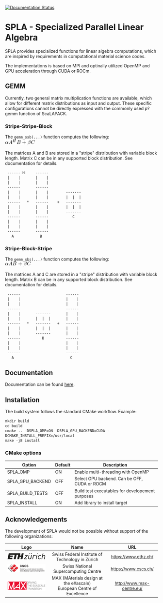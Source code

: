 [![Documentation Status](https://readthedocs.org/projects/spla/badge/?version=latest)](https://spla.readthedocs.io/en/latest/?badge=latest)

# SPLA - Specialized Parallel Linear Algebra
SPLA provides specialized functions for linear algebra computations, which are inspired by requirements in computational material science codes.

The implementations is based on MPI and optinally utilized OpenMP and GPU acceleration through CUDA or ROCm.
## GEMM
Currently, two general matrix multiplication functions are available, which allow for different matrix distributions as input and output.
These specific configurations cannot be directly expressed with the commonly used p?gemm function of ScaLAPACK.

### Stripe-Stripe-Block
The `gemm_ssb(...)` function computes the following:  
![ethz](docs/images/ssb_formula.png)

The matrices A and B are stored in a "stripe" distribution with variable block length. Matrix C can be in any supported block distribution.
See documentation for details. 


     ------ H     ------
     |    |       |    |
     |    |       |    |
     ------       ------
     |    |       |    |        -------
     |    |       |    |        |  |  |
     ------   *   ------    +   -------
     |    |       |    |        |  |  |
     |    |       |    |        -------
     ------       ------           C
     |    |       |    |
     |    |       |    |
     ------       ------
       A            B



### Stripe-Block-Stripe
The `gemm_sbs(...)` function computes the following:  
![ethz](docs/images/sbs_formula.png)

The matrices A and C are stored in a "stripe" distribution with variable block length. Matrix B can be in any supported block distribution.
See documentation for details. 

     ------                     ------
     |    |                     |    |
     |    |                     |    |
     ------                     ------
     |    |       -------       |    |
     |    |       |  |  |       |    |
     ------   *   -------   +   ------
     |    |       |  |  |       |    |
     |    |       -------       |    |
     ------          B          ------
     |    |                     |    |
     |    |                     |    |
     ------                     ------
       A                          C

## Documentation
Documentation can be found [here](https://spla.readthedocs.io/en/latest/).

## Installation
The build system follows the standard CMake workflow. Example:
```console
mkdir build
cd build
cmake .. -DSPLA_OMP=ON -DSPLA_GPU_BACKEND=CUDA -DCMAKE_INSTALL_PREFIX=/usr/local
make -j8 install
```

### CMake options
| Option                | Default | Description                                      |
|-----------------------|---------|--------------------------------------------------|
| SPLA_OMP              | ON      | Enable multi-threading with OpenMP               |
| SPLA_GPU_BACKEND      | OFF     | Select GPU backend. Can be OFF, CUDA or ROCM     |
| SPLA_BUILD_TESTS      | OFF     | Build test executables for developement purposes |
| SPLA_INSTALL          | ON      | Add library to install target                    |

## Acknowledgements
The development of SPLA would not be possible without support of the following organizations:

| Logo | Name | URL |
|:----:|:----:|:---:|
|![ethz](docs/images/logo_ethz.png) | Swiss Federal Institute of Technology in Zürich | https://www.ethz.ch/      |
|![cscs](docs/images/logo_cscs.png) | Swiss National Supercomputing Centre            | https://www.cscs.ch/      |
|![pasc](docs/images/logo_max.png)  | MAX (MAterials design at the eXascale) <br> European Centre of Excellence | http://www.max-centre.eu/   |
